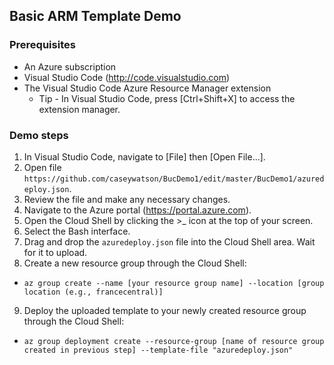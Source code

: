 ## Basic ARM Template Demo

### Prerequisites

* An Azure subscription
* Visual Studio Code (http://code.visualstudio.com)
* The Visual Studio Code Azure Resource Manager extension
  * Tip - In Visual Studio Code, press [Ctrl+Shift+X] to access the extension manager.

### Demo steps

1. In Visual Studio Code, navigate to [File] then [Open File...].
2. Open file ```https://github.com/caseywatson/BucDemo1/edit/master/BucDemo1/azuredeploy.json```.
3. Review the file and make any necessary changes.
4. Navigate to the Azure portal (https://portal.azure.com).
5. Open the Cloud Shell by clicking the >_ icon at the top of your screen.
6. Select the Bash interface.
7. Drag and drop the ```azuredeploy.json``` file into the Cloud Shell area. Wait for it to upload.
8. Create a new resource group through the Cloud Shell:
  - ```az group create --name [your resource group name] --location [group location (e.g., francecentral)]```
9. Deploy the uploaded template to your newly created resource group through the Cloud Shell:
  - ```az group deployment create --resource-group [name of resource group created in previous step] --template-file "azuredeploy.json"```
